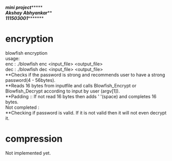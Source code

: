 *********mini project**************<br>
*********Akshay Abhyankar***********<br>
*******111503001**************<br>
# encryption<br>
blowfish encryption<br>
usage:<br>
enc : ./blowfish enc <key> <input_file> <output_file><br>
dec : ./blowfish dec <key> <input_file> <output_file><br>
**Checks if the password is strong and recommends user to have a strong password(4 - 56bytes).<br>
**Reads 16 bytes from inputfile and calls Blowfish_Encrypt or Blowfish_Decrypt according to input by user (argv[1]).<br>
**Padding :: If not read 16 bytes then adds ' '(space) and completes 16 bytes.<br>
Not completed :<br>
**Checking if password is valid. If it is not valid then it will not even decrypt it.<br>
# compression<br>
Not implemented yet.<br>
